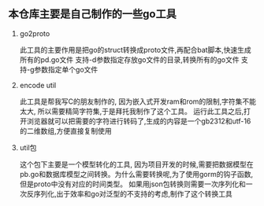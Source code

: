 ## 本仓库主要是自己制作的一些go工具
1. go2proto
    
    此工具的主要作用是把go的struct转换成proto文件,再配合bat脚本,快速生成所有的pd.go文件
    支持-d参数指定存放go文件的目录,转换所有的go文件
    支持-g参数指定单个go文件

2. encode util
   
   此工具是帮我写C的朋友制作的, 因为嵌入式开发ram和rom的限制,字符集不能太大, 所以需要精简字符集,于是拜托我制作了这个工具。
   运行此工具之后,打开浏览器就可以把需要的字符进行转码了,生成的内容是一个gb2312和utf-16的二维数组,方便直接复制使用
   
3. util包
   
   这个包下主要是一个模型转化的工具, 因为项目开发的时候,需要把数据模型在pb.go和数据库模型之间转换。为什么需要转换呢,为了使用gorm的钩子函数,但是proto中没有对应的时间类型。
   如果用json包转换则需要一次序列化和一次反序列化,出于效率和go对泛型的不支持的考虑,制作了这个转换工具